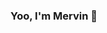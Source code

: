 <h3>Yoo, I'm Mervin 👋</h3>
<!--
<p align="center">
	<img src="https://github-profile-trophy.vercel.app/?username=meqn&column=7&theme=onedark"/>
</p>
<p align="center">
	<img src="https://github-readme-stats.vercel.app/api?username=meqn&show_icons=true&theme=tokyonight" alt="my github stats" width="420"/>&nbsp;<img src="https://github-readme-stats.vercel.app/api/top-langs/?username=meqn&layout=compact&theme=tokyonight" alt="languages" height="165"/>
</p>
-->

<!-- <img src="https://github-readme-stats.vercel.app/api?username=meqn&show_icons=true&theme=tokyonight" alt="my github stats"/> -->

<!--
**Meqn/Meqn** is a ✨ _special_ ✨ repository because its `README.md` (this file) appears on your GitHub profile.

Here are some ideas to get you started:

- 🔭 I’m currently working on ...
- 🌱 I’m currently learning ...
- 👯 I’m looking to collaborate on ...
- 🤔 I’m looking for help with ...
- 💬 Ask me about ...
- 📫 How to reach me: ...
- 😄 Pronouns: ...
- ⚡ Fun fact: ...
-->
